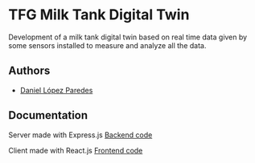 # TFG Milk Tank Digital Twin

Development of a milk tank digital twin based on real time data given by some sensors installed to measure and analyze all the data.


## Authors

- [Daniel López Paredes](https://github.com/DaniLopez23)


## Documentation

Server made with Express.js [Backend code](https://github.com/DaniLopez23/TFG-Backend)

Client made with React.js [Frontend code](https://github.com/DaniLopez23/TFG-Frontend)
